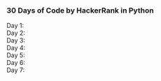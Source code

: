 ### 30 Days of Code by HackerRank in Python
Day 1:<br>
Day 2:<br>
Day 3:<br>
Day 4:<br>
Day 5:<br>
Day 6:<br>
Day 7:<br>
